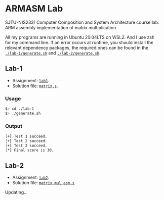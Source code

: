 # ARMASM Lab

SJTU-NIS2331 Computer Composition and System Architecture course lab: ARM assembly implementation of matrix multiplication.

All my programs are running in Ubuntu 20.04LTS on WSL2. And I use zsh for my command line. If an error occurs at runtime, you should install the relevant dependency packages, the required ones can be found in the [`./lab-1/generate.sh`](./lab-1/generate.sh) and [`./lab-2/generate.sh`](./lab-2/generate.sh).

## Lab-1

- Assignment: [`lab1`](lab-1/ARMASM-lab1.pdf).
- Solution file: [`matrix.s`](./lab-1/matrix.s).

### Usage

```zsh
$> cd ./lab-1
$> ./generate.sh
```

### Output

```zsh
[+] Test 1 succeed.
[+] Test 2 succeed.
[+] Test 3 succeed.
[*] Final score is 30.
```

## Lab-2

- Assignment: [`lab2`](lab-2/ARMASM-lab2.pdf).
- Solution file: [`matrix_mul_asm.s`](./lab-2/matrix_mul_asm.s).

Updating...
